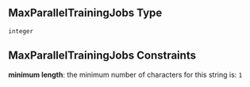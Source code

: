 ## MaxParallelTrainingJobs Type

`integer`

## MaxParallelTrainingJobs Constraints

**minimum length**: the minimum number of characters for this string is: `1`
